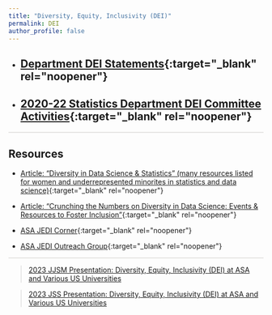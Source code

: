 ```yaml
---
title: "Diversity, Equity, Inclusivity (DEI)"
permalink: DEI
author_profile: false
---
```


<style>
  hr {
    height: 2px;
    background-color: #E5E4E2;
    border: none;
  }

  .no-italics {
      font-style: normal;   
  }
</style>


<!-- Gray #919888;
#BF9269
#A88C7D
#7297A0
#54738E
#B5AFA9
#E5E4E2 Platinum
D3D3D3
-->

<!--
redirect_from:
  - /StatEd/
  - /StatEd.html
-->

* ## [Department DEI Statements](https://jimmydoi.github.io/DEI-Dept){:target="_blank" rel="noopener"}

* ## [2020-22 Statistics Department DEI Committee Activities](/files/2020_22_DEI_Committee.pdf){:target="_blank" rel="noopener"}

---

## Resources

* [Article: “Diversity in Data Science & Statistics” (many resources listed for women and underrepresented minorites in statistics and data science)](https://teachdatascience.com/diversity/){:target="_blank" rel="noopener"}

* [Article: “Crunching the Numbers on Diversity in Data Science: Events & Resources to Foster Inclusion”](https://medium.com/stem-and-culture-chronicle/crunching-the-numbers-on-diversity-in-data-science-events-resources-to-foster-inclusion-5dc81d2ab52){:target="_blank" rel="noopener"}

* [ASA JEDI Corner](https://magazine.amstat.org/blog/category/jedi-corner/){:target="_blank" rel="noopener"}

* [ASA JEDI Outreach Group](https://datascijedi.org/){:target="_blank" rel="noopener"}

---

> [2023 JJSM Presentation: Diversity, Equity, Inclusivity (DEI) at ASA and Various US Universities](https://jimmydoi.github.io/talks/2023-09-06-JJSM-talk)

> [2023 JSS Presentation: Diversity, Equity, Inclusivity (DEI) at ASA and Various US Universities](https://jimmydoi.github.io/talks/2023-03-05-JSS-talk)


&nbsp;


<!--
* [OUTLINE](STUB_intro_JAPN)
-->

